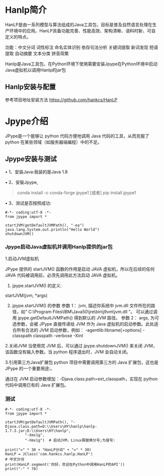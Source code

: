 # Hanlp简介

HanLP是由一系列模型与算法组成的Java工具包，目标是普及自然语言处理在生产环境中的应用。HanLP具备功能完善、性能高效、架构清晰、语料时新、可自定义的特点。

功能：中文分词 词性标注 命名实体识别 依存句法分析 关键词提取 新词发现 短语提取 自动摘要 文本分类 拼音简繁

Hanlp是Java工具包，在Python环境下使用需要安装Jpype在Python环境中启动Java虚拟机以调用Hanlp的jar包

## Hanlp安装与配置

参考项目地址安装方法 https://github.com/hankcs/HanLP

# Jpype介绍

JPype是一个能够让 python 代码方便地调用 Java 代码的工具，从而克服了 python 在某些领域（如服务器端编程）中的不足。

## Jpype安装与测试
• 1、安装Java:我装的是Java 1.8

• 2、安裝Jpype,

> conda install -c conda-forge jpype1
  [或者]
>pip install jpype1

• 3、测试是否按照成功:

```
#-*- coding:utf-8 -*-
from jpype import *

startJVM(getDefaultJVMPath(), "-ea")
java.lang.System.out.println("Hello World")
shutdownJVM()
```

### Jpype启动Java虚拟机并调用Hanlp提供的jar包

1.启动JVM虚拟机

JPype 提供的 startJVM() 函数的作用是启动 JAVA 虚拟机，所以在后续的任何 JAVA 代码被调用前，必须先调用此方法启动 JAVA 虚拟机。

1) jpype.startJVM() 的定义:

startJVM(jvm, *args)

2) jpype.startJVM() 的参数
参数 1： jvm, 描述你系统中 jvm.dll 文件所在的路径，如“ C:\Program Files\IBM\Java50\jre\bin\j9vm\jvm.dll ”。
可以通过调用 jpype.getDefaultJVMPath() 得到默认的 JVM 路径。
参数 2： args, 为可选参数，会被 JPype 直接传递给 JVM 作为 Java 虚拟机的启动参数。此处适合所有合法的 JVM 启动参数，例如：
 -agentlib:libname[=options] 
 -classpath classpath 
 -verbose 
 -Xint

2.关闭JVM
当使用完 JVM 后，可以通过 jpype.shutdownJVM() 来关闭 JVM，该函数没有输入参数。当 python 程序退出时，JVM 会自动关闭。

3.引用第三方Java扩展包
python 项目中需要调用第三方的 Java 扩展包，这也是 JPype 的一个重要用途:。

通过在 JVM 启动参数增加：-Djava.class.path=ext_classpath，实现在 python 代码中调用已有的 Java 扩展包。

### 测试
```
#-*- coding:utf-8 -*-
from jpype import *

startJVM(getDefaultJVMPath(), "-Djava.class.path=D:\\Users\HY\hanlp\hanlp-1.7.3.jar;D:\\Users\HY\hanlp",
         "-Xms1g",
         "-Xmx1g")  # 启动JVM，Linux需替换分号;为冒号:

print("=" * 30 + "HanLP分词" + "=" * 30)
HanLP = JClass('com.hankcs.hanlp.HanLP')
# 中文分词
print(HanLP.segment('你好，欢迎在Python中调用HanLP的API'))
print("-" * 70)
```